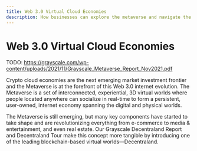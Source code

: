 ```yaml
---
title: Web 3.0 Virtual Cloud Economies 
description: How businesses can explore the metaverse and navigate the hype vs. reality
---
```


# Web 3.0 Virtual Cloud Economies 

TODO: https://grayscale.com/wp-content/uploads/2021/11/Grayscale_Metaverse_Report_Nov2021.pdf

Crypto cloud economies are the next emerging market investment frontier and the Metaverse is at the forefront of this Web 3.0 internet evolution. The Metaverse is a set of interconnected, experiential, 3D virtual worlds where people located anywhere can socialize in real-time to form a persistent, user-owned, internet economy spanning the digital and physical worlds.

The Metaverse is still emerging, but many key components have started to take shape and are revolutionizing everything from e-commerce to media & entertainment, and even real estate. Our Grayscale Decentraland Report and Decentraland Tour make this concept more tangible by introducing one of the leading blockchain-based virtual worlds—Decentraland.

